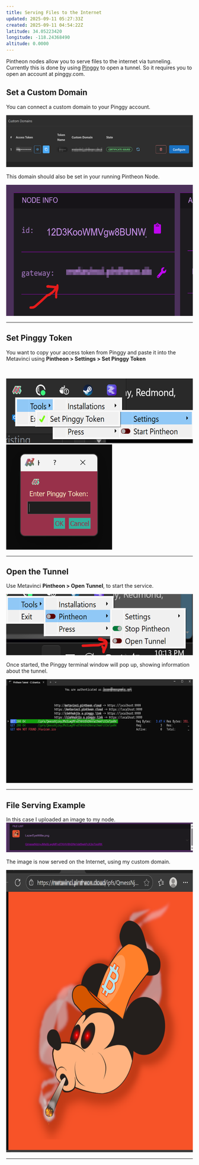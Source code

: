 ```yaml
---
title: Serving Files to the Internet
updated: 2025-09-11 05:27:33Z
created: 2025-09-11 04:54:22Z
latitude: 34.05223420
longitude: -118.24368490
altitude: 0.0000
---
```


Pintheon nodes allow you to serve files to the internet via tunneling. Currently this is done by using [Pinggy](https://pinggy.io) to open a tunnel. So it requires you to open an account at pinggy.com.

## Set a Custom Domain

You can connect a custom domain to your Pinggy account.

<img src="/.vitepress/_resources/pinggy_custom_domain.png" alt="pinggy_custom_domain.png" width="580" height="140" class="jop-noMdConv">

This domain should also be set in your running Pintheon Node.

<img src="/.vitepress/_resources/pintheon_gateway_domain.png" alt="pintheon_gateway_domain.png" width="583" height="354" class="jop-noMdConv">

* * *

## Set Pinggy Token

You want to copy your access token from Pinggy and paste it into the Metavinci using **Pintheon > Settings > Set Pinggy Token**

&nbsp;

<img src="/.vitepress/_resources/pinggy_set_token.png" alt="pinggy_set_token.png" width="581" height="175" class="jop-noMdConv">

<img src="/.vitepress/_resources/pinggy_paste_token.png" alt="pinggy_paste_token.png" width="286" height="284" class="jop-noMdConv">

* * *

## Open the Tunnel

Use Metavinci **Pintheon > Open Tunnel**, to start the service.

<img src="/.vitepress/_resources/open_tunnel.png" alt="open_tunnel.png" width="558" height="165" class="jop-noMdConv">

Once started, the Pinggy terminal window will pop up, showing information about the tunnel.

<img src="/.vitepress/_resources/pinggy_cli_terminal.png" alt="pinggy_cli_terminal.png" width="661" height="280" class="jop-noMdConv">

* * *

## File Serving Example

In this case I uploaded an image to my node.  
![pintheon_ipfs_upload.png](/.vitepress/_resources/pintheon_ipfs_upload.png)

The image is now served on the Internet, using my custom domain.

<img src="/.vitepress/_resources/pintheon_gateway_file.png" alt="pintheon_gateway_file.png" width="687" height="762" class="jop-noMdConv">

* * *